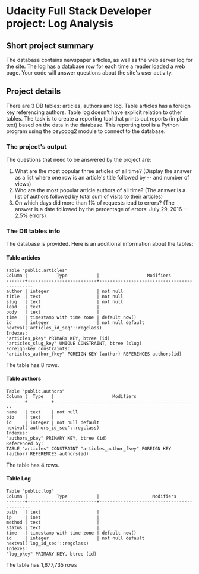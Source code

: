 # Udacity Full Stack Developer project: Log Analysis

## Short project summary
The database contains newspaper articles,
as well as the web server log for the site.
The log has a database row for each time a reader loaded a web page.
Your code will answer questions about the site's user activity.

## Project details

There are 3 DB tables: articles, authors and log.
Table articles has a foreign key referencing authors.
Table log doesn't have explicit relation to other tables.
The task is to create a reporting tool that prints out reports (in plain text)
based on the data in the database.
This reporting tool is a Python program
using the psycopg2 module to connect to the database.

### The project's output
The questions that need to be answered by the project are:
1. What are the most popular three articles of all time?
   (Display the answer as a list where one row is
    an article's title followed by -- and number of views)
2. Who are the most popular article authors of all time?
   (The answer is a list of
    authors followed by total sum of visits to their articles)
3. On which days did more than 1% of requests lead to errors?
   (The answer is a date followed by the percentage of errors:
    July 29, 2016 — 2.5% errors)

### The DB tables info
The database is provided.
Here is an additional information about the tables:

#### Table articles

```
Table "public.articles"
Column |           Type           |                  Modifiers
-------+--------------------------+---------------------------------------------
author | integer                  | not null
title  | text                     | not null
slug   | text                     | not null
lead   | text                     |
body   | text                     |
time   | timestamp with time zone | default now()
id     | integer                  | not null default nextval('articles_id_seq'::regclass)
Indexes:
"articles_pkey" PRIMARY KEY, btree (id)
"articles_slug_key" UNIQUE CONSTRAINT, btree (slug)
Foreign-key constraints:
"articles_author_fkey" FOREIGN KEY (author) REFERENCES authors(id)
```
The table has 8 rows.

#### Table authors

```
Table "public.authors"
Column |  Type   |                      Modifiers
-------+---------+------------------------------------------------------
name   | text    | not null
bio    | text    |
id     | integer | not null default nextval('authors_id_seq'::regclass)
Indexes:
"authors_pkey" PRIMARY KEY, btree (id)
Referenced by:
TABLE "articles" CONSTRAINT "articles_author_fkey" FOREIGN KEY (author) REFERENCES authors(id)
```
The table has 4 rows.

#### Table Log

```
Table "public.log"
Column |           Type           |                    Modifiers
-------+--------------------------+--------------------------------------------
path   | text                     |
ip     | inet                     |
method | text                     |
status | text                     |
time   | timestamp with time zone | default now()
id     | integer                  | not null default nextval('log_id_seq'::regclass)
Indexes:
"log_pkey" PRIMARY KEY, btree (id)
```
The table has 1,677,735 rows
